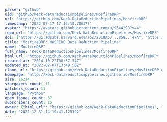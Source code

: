 ```yaml
---
parser: "github"
uid: "github/keck-datareductionpipelines/MosfireDRP"
url: "https://github.com/Keck-DataReductionPipelines/MosfireDRP"
timestamp: "2022-07-17 17:16:10.706377"
avatar: "https://avatars.githubusercontent.com/u/9344298?v=4"
repo_url: "https://github.com/Keck-DataReductionPipelines/MosfireDRP"
doi: ["https://ui.adsabs.harvard.edu/abs/2018ApJ...858...47A", "https://ui.adsabs.harvard.edu/abs/2019ascl.soft08007K/abstract"]
title: "MosfireDRP: MOSFIRE Data Reduction Pipeline"
name: "MosfireDRP"
full_name: "Keck-DataReductionPipelines/MosfireDRP"
html_url: "https://github.com/Keck-DataReductionPipelines/MosfireDRP"
created_at: "2014-10-22T00:57:54Z"
updated_at: "2022-02-07T13:49:56Z"
clone_url: "https://github.com/Keck-DataReductionPipelines/MosfireDRP.git"
homepage: "http://keck-datareductionpipelines.github.io/MosfireDRP"
size: 16214
stargazers_count: 11
watchers_count: 11
language: "Python"
open_issues_count: 37
subscribers_count: 15
owner: {"html_url": "https://github.com/Keck-DataReductionPipelines", "avatar_url": "https://avatars.githubusercontent.com/u/9344298?v=4", "login": "Keck-DataReductionPipelines", "type": "Organization"}
date: "2022-12-31 14:19:41.125392"
---
```

